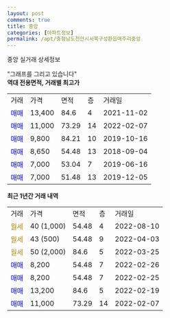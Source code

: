 ```yaml
---
layout: post
comments: true
title: 중앙
categories: [아파트정보]
permalink: /apt/충청남도천안시서북구성환읍매주리중앙
---
```


중앙 실거래 상세정보

<script type="text/javascript">
  google.charts.load('current', {'packages':['line', 'corechart']});
  google.charts.setOnLoadCallback(drawChart);

  function drawChart() {
    var data = new google.visualization.DataTable();
    data.addColumn('date', '거래일');
    data.addColumn('number', "매매");
    data.addColumn('number', "전세");
    data.addColumn('number', "전매");

    data.addRows([[new Date(Date.parse("2022-08-10")), null, null, null], [new Date(Date.parse("2022-04-03")), null, null, null], [new Date(Date.parse("2022-03-25")), null, null, null], [new Date(Date.parse("2022-02-26")), 8200, null, null], [new Date(Date.parse("2022-02-25")), 8200, null, null], [new Date(Date.parse("2022-02-19")), 13200, null, null], [new Date(Date.parse("2022-02-07")), 11000, null, null]]);

    var options = {
      hAxis: {
        format: 'yyyy/MM/dd'
      },    
      lineWidth: 0,
      pointsVisible: true,    
      title: '최근 1년간 유형별 실거래가 분포',
      legend: { position: 'bottom' }
    };

    var formatter = new google.visualization.NumberFormat({pattern:'###,###'} );
    formatter.format(data, 1);
    formatter.format(data, 2);
    
    setTimeout(function() {
        var chart = new google.visualization.LineChart(document.getElementById('columnchart_material'));
        chart.draw(data, (options));
        document.getElementById('loading').style.display = 'none';
    }, 200);
  }
</script>


<div id="loading" style="z-index:20; display: block; margin-left: 0px">"그래프를 그리고 있습니다"</div>
<div id="columnchart_material" style="width: 95%; margin-left: 0px; display: block"></div>
<!-- contents start -->
<b>역대 전용면적, 거래별 최고가</b>
<table class="sortable">
    <tr>
      <td>거래</td>
      <td>가격</td>
      <td>면적</td>
      <td>층</td>
      <td>거래일</td>
    </tr>
        <tr>
          <td><a style="color: blue">매매</a></td>
          <td>13,400</td>
          <td>84.6</td>
          <td>4</td>
          <td>2021-11-02</td>
        </tr>            <tr>
          <td><a style="color: blue">매매</a></td>
          <td>11,000</td>
          <td>73.29</td>
          <td>14</td>
          <td>2022-02-07</td>
        </tr>            <tr>
          <td><a style="color: blue">매매</a></td>
          <td>9,800</td>
          <td>84.21</td>
          <td>10</td>
          <td>2019-10-16</td>
        </tr>            <tr>
          <td><a style="color: blue">매매</a></td>
          <td>8,650</td>
          <td>54.48</td>
          <td>13</td>
          <td>2018-09-04</td>
        </tr>            <tr>
          <td><a style="color: blue">매매</a></td>
          <td>7,000</td>
          <td>53.04</td>
          <td>7</td>
          <td>2019-06-16</td>
        </tr>            <tr>
          <td><a style="color: blue">매매</a></td>
          <td>7,000</td>
          <td>51.48</td>
          <td>13</td>
          <td>2019-12-05</td>
        </tr>        
    
    
</table>

<b>최근 1년간 거래 내역</b>

<table class="sortable">
    <tr>
      <td>거래</td>
      <td>가격</td>
      <td>면적</td>
      <td>층</td>
      <td>거래일</td>
    </tr>
    <tr>
      <td><a style="color: darkgoldenrod">월세</a></td>
      <td>40 (1,000)</td>
      <td>54.48</td>
      <td>4</td>
      <td>2022-08-10</td>
    </tr>          <tr>
      <td><a style="color: darkgoldenrod">월세</a></td>
      <td>43 (500)</td>
      <td>54.48</td>
      <td>9</td>
      <td>2022-04-03</td>
    </tr>          <tr>
      <td><a style="color: darkgoldenrod">월세</a></td>
      <td>50 (2,000)</td>
      <td>84.6</td>
      <td>5</td>
      <td>2022-03-25</td>
    </tr>          <tr>
      <td><a style="color: blue">매매</a></td>
      <td>8,200</td>
      <td>54.48</td>
      <td>7</td>
      <td>2022-02-26</td>
    </tr>          <tr>
      <td><a style="color: blue">매매</a></td>
      <td>8,200</td>
      <td>54.48</td>
      <td>7</td>
      <td>2022-02-25</td>
    </tr>          <tr>
      <td><a style="color: blue">매매</a></td>
      <td>13,200</td>
      <td>84.6</td>
      <td>5</td>
      <td>2022-02-19</td>
    </tr>          <tr>
      <td><a style="color: blue">매매</a></td>
      <td>11,000</td>
      <td>73.29</td>
      <td>14</td>
      <td>2022-02-07</td>
    </tr>      </table>
<!-- contents end -->    

